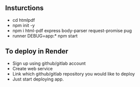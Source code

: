 
## Insturctions

- cd htmlpdf
- npm init -y
- npm i html-pdf express body-parser request-promise pug
- runner DEBUG=app:* npm start

## To deploy in Render

- Sign up using github/gitlab account
- Create web service
- Link which github/gitlab repository you would like to deploy
- Just start deploying app.
